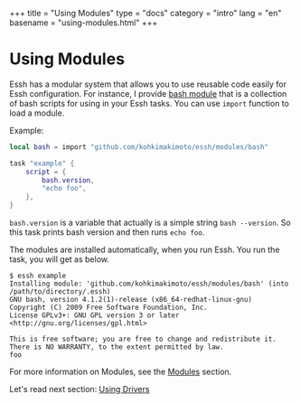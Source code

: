 +++
title = "Using Modules"
type = "docs"
category = "intro"
lang = "en"
basename = "using-modules.html"
+++

# Using Modules

Essh has a modular system that allows you to use reusable code easily for Essh configuration.
For instance, I provide [bash module](https://github.com/kohkimakimoto/essh/tree/master/modules/bash) that is a collection of bash scripts for using in your Essh tasks.
You can use `import` function to load a module.

Example:

~~~lua
local bash = import "github.com/kohkimakimoto/essh/modules/bash"

task "example" {
    script = {
        bash.version,
        "echo foo",
    },
}
~~~

`bash.version` is a variable that actually is a simple string `bash --version`. So this task prints bash version and then runs `echo foo`.

The modules are installed automatically, when you run Essh.
You run the task, you will get as below.

~~~
$ essh example
Installing module: 'github.com/kohkimakimoto/essh/modules/bash' (into /path/to/directory/.essh)
GNU bash, version 4.1.2(1)-release (x86_64-redhat-linux-gnu)
Copyright (C) 2009 Free Software Foundation, Inc.
License GPLv3+: GNU GPL version 3 or later <http://gnu.org/licenses/gpl.html>

This is free software; you are free to change and redistribute it.
There is NO WARRANTY, to the extent permitted by law.
foo
~~~

For more information on Modules, see the [Modules](/docs/en/modules.html) section.

Let's read next section: [Using Drivers](using-drivers.html)
